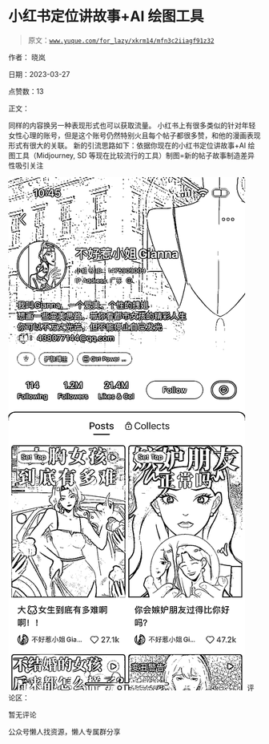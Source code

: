 # 小红书定位讲故事+AI 绘图工具

> 原文：[`www.yuque.com/for_lazy/xkrm14/mfn3c2iiagf91z32`](https://www.yuque.com/for_lazy/xkrm14/mfn3c2iiagf91z32)



作者： 晓岚



日期：2023-03-27



点赞数：13

<ne-hole id="u5c742e08" data-lake-id="u5c742e08">

正文：



同样的内容换另一种表现形式也可以获取流量。 小红书上有很多类似的针对年轻女性心理的账号，但是这个账号仍然特别火且每个帖子都很多赞，和他的漫画表现形式有很大的关联。 新的引流思路如下：依据你现在的小红书定位讲故事+AI 绘图工具（Midjourney, SD 等现在比较流行的工具）制图=新的帖子故事制造差异性吸引关注



![](img/c9001e4c2edde5d2c2ff04004e41019e.png)  <ne-hole id="u1e88f833" data-lake-id="u1e88f833"><ne-p id="u02622a41" data-lake-id="u02622a41">评论区：



暂无评论

<ne-hole id="ue377b03b" data-lake-id="ue377b03b">

公众号懒人找资源，懒人专属群分享

</ne-hole></ne-hole></ne-p></ne-hole>